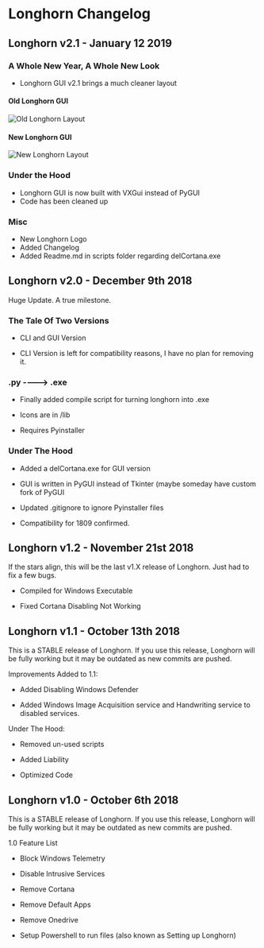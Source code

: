 # Longhorn Changelog

Longhorn v2.1 - January 12 2019
------------------------------------
### A Whole New Year, A Whole New Look
* Longhorn GUI v2.1 brings a much cleaner layout

#### Old Longhorn GUI
![Old Longhorn Layout](https://upload.vincentxii.us/images/ej0h.png)

#### New Longhorn GUI
![New Longhorn Layout](https://upload.vincentxii.us/images/6l1q.png)

### Under the Hood
* Longhorn GUI is now built with VXGui instead of PyGUI
* Code has been cleaned up

### Misc
* New Longhorn Logo
* Added Changelog
* Added Readme.md in scripts folder regarding delCortana.exe

Longhorn v2.0 - December 9th 2018
------------------------------------
Huge Update. A true milestone.

### The Tale Of Two Versions
* CLI and GUI Version

* CLI Version is left for compatibility reasons, I have no plan for removing it.

### .py ----> .exe
* Finally added compile script for turning longhorn into .exe
 
* Icons are in /lib

* Requires Pyinstaller

### Under The Hood
* Added a delCortana.exe for GUI version

* GUI is written in PyGUI instead of Tkinter (maybe someday have custom fork of PyGUI

* Updated .gitignore to ignore Pyinstaller files

* Compatibility for 1809 confirmed.

Longhorn v1.2 - November 21st 2018
------------------------------------
If the stars align, this will be the last v1.X release of Longhorn. Just had to fix a few bugs.

* Compiled for Windows Executable

* Fixed Cortana Disabling Not Working

Longhorn v1.1 - October 13th 2018
------------------------------------
This is a STABLE release of Longhorn. If you use this release, Longhorn will be fully working but it may be outdated as new commits are pushed.

Improvements Added to 1.1:

* Added Disabling Windows Defender

* Added Windows Image Acquisition service and Handwriting service to disabled services.

Under The Hood:

* Removed un-used scripts

* Added Liability

* Optimized Code

Longhorn v1.0 - October 6th 2018
------------------------------------
This is a STABLE release of Longhorn. If you use this release, Longhorn will be fully working but it may be outdated as new commits are pushed.

1.0 Feature List

* Block Windows Telemetry

* Disable Intrusive Services

* Remove Cortana

* Remove Default Apps

* Remove Onedrive

* Setup Powershell to run files (also known as Setting up Longhorn)
